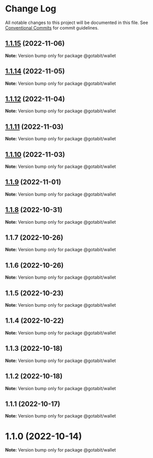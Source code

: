 # Change Log

All notable changes to this project will be documented in this file.
See [Conventional Commits](https://conventionalcommits.org) for commit guidelines.

## [1.1.15](https://github.com/gotabit/sdk-ts/compare/@gotabit/wallet@1.1.14...@gotabit/wallet@1.1.15) (2022-11-06)

**Note:** Version bump only for package @gotabit/wallet

## [1.1.14](https://github.com/gotabit/sdk-ts/compare/@gotabit/wallet@1.1.12...@gotabit/wallet@1.1.14) (2022-11-05)

**Note:** Version bump only for package @gotabit/wallet

## [1.1.12](https://github.com/gotabit/sdk-ts/compare/@gotabit/wallet@1.1.11...@gotabit/wallet@1.1.12) (2022-11-04)

**Note:** Version bump only for package @gotabit/wallet

## [1.1.11](https://github.com/gotabit/sdk-ts/compare/@gotabit/wallet@1.1.10...@gotabit/wallet@1.1.11) (2022-11-03)

**Note:** Version bump only for package @gotabit/wallet

## [1.1.10](https://github.com/gotabit/sdk-ts/compare/@gotabit/wallet@1.1.9...@gotabit/wallet@1.1.10) (2022-11-03)

**Note:** Version bump only for package @gotabit/wallet

## [1.1.9](https://github.com/gotabit/sdk-ts/compare/@gotabit/wallet@1.1.7...@gotabit/wallet@1.1.9) (2022-11-01)

**Note:** Version bump only for package @gotabit/wallet

## [1.1.8](https://github.com/gotabit/sdk-ts/compare/@gotabit/wallet@1.1.7...@gotabit/wallet@1.1.8) (2022-10-31)

**Note:** Version bump only for package @gotabit/wallet

## 1.1.7 (2022-10-26)

**Note:** Version bump only for package @gotabit/wallet

## 1.1.6 (2022-10-26)

**Note:** Version bump only for package @gotabit/wallet

## 1.1.5 (2022-10-23)

**Note:** Version bump only for package @gotabit/wallet

## 1.1.4 (2022-10-22)

**Note:** Version bump only for package @gotabit/wallet

## 1.1.3 (2022-10-18)

**Note:** Version bump only for package @gotabit/wallet

## 1.1.2 (2022-10-18)

**Note:** Version bump only for package @gotabit/wallet

## 1.1.1 (2022-10-17)

**Note:** Version bump only for package @gotabit/wallet

# 1.1.0 (2022-10-14)

**Note:** Version bump only for package @gotabit/wallet

